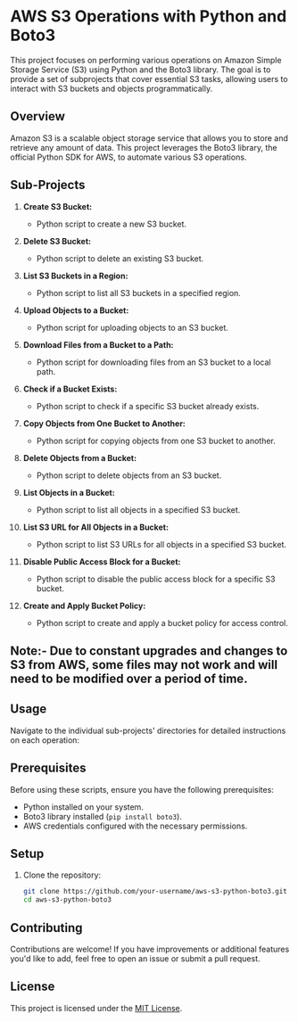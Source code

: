 # AWS S3 Operations with Python and Boto3

This project focuses on performing various operations on Amazon Simple Storage Service (S3) using Python and the Boto3 library. The goal is to provide a set of subprojects that cover essential S3 tasks, allowing users to interact with S3 buckets and objects programmatically.

## Overview

Amazon S3 is a scalable object storage service that allows you to store and retrieve any amount of data. This project leverages the Boto3 library, the official Python SDK for AWS, to automate various S3 operations.

## Sub-Projects

1. **Create S3 Bucket:**
   - Python script to create a new S3 bucket.

2. **Delete S3 Bucket:**
   - Python script to delete an existing S3 bucket.

3. **List S3 Buckets in a Region:**
   - Python script to list all S3 buckets in a specified region.

4. **Upload Objects to a Bucket:**
   - Python script for uploading objects to an S3 bucket.

5. **Download Files from a Bucket to a Path:**
   - Python script for downloading files from an S3 bucket to a local path.

6. **Check if a Bucket Exists:**
   - Python script to check if a specific S3 bucket already exists.

7. **Copy Objects from One Bucket to Another:**
   - Python script for copying objects from one S3 bucket to another.

8. **Delete Objects from a Bucket:**
   - Python script to delete objects from an S3 bucket.

9. **List Objects in a Bucket:**
   - Python script to list all objects in a specified S3 bucket.

10. **List S3 URL for All Objects in a Bucket:**
    - Python script to list S3 URLs for all objects in a specified S3 bucket.

11. **Disable Public Access Block for a Bucket:**
    - Python script to disable the public access block for a specific S3 bucket.

12. **Create and Apply Bucket Policy:**
    - Python script to create and apply a bucket policy for access control.


## Note:- Due to constant upgrades and changes to S3 from AWS, some files may not work and will need to be modified over a period of time.
 

## Usage

Navigate to the individual sub-projects' directories for detailed instructions on each operation:



## Prerequisites

Before using these scripts, ensure you have the following prerequisites:

- Python installed on your system.
- Boto3 library installed (`pip install boto3`).
- AWS credentials configured with the necessary permissions.


## Setup

1. Clone the repository:
   ```bash
   git clone https://github.com/your-username/aws-s3-python-boto3.git
   cd aws-s3-python-boto3


## Contributing

Contributions are welcome! If you have improvements or additional features you'd like to add, feel free to open an issue or submit a pull request.

## License

This project is licensed under the [MIT License](LICENSE).

